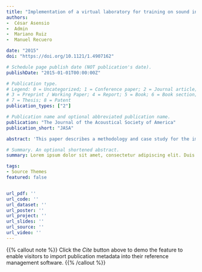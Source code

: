 ```yaml
---
title: "Implementation of a virtual laboratory for training on sound insulation testing and uncertainty calculations in acoustic tests"
authors:
-  César Asensio
-  Admin
-  Mariano Ruiz
-  Manuel Recuero

date: "2015"
doi: "https://doi.org/10.1121/1.4907162"

# Schedule page publish date (NOT publication's date).
publishDate: "2015-01-01T00:00:00Z"

# Publication type.
# Legend: 0 = Uncategorized; 1 = Conference paper; 2 = Journal article;
# 3 = Preprint / Working Paper; 4 = Report; 5 = Book; 6 = Book section;
# 7 = Thesis; 8 = Patent
publication_types: ["2"]

# Publication name and optional abbreviated publication name.
publication: "The Journal of the Acoustical Society of America"
publication_short: "JASA"

abstract: 'This paper describes a methodology and case study for the implementation of educational virtual laboratories for practice training on acoustic tests according to international standards. The objectives of this activity are (a) to help the students understand and apply the procedures described in the standards and (b) to familiarize the students with the uncertainty in measurement and its estimation in acoustics. The virtual laboratory will not focus on the handling and set-up of real acoustic equipment but rather on procedures and uncertainty. The case study focuses on the application of the virtual laboratory for facade sound insulation tests according to ISO 140-5:1998 (International Organization for Standardization, Geneva, Switzerland, 1998), and the paper describes the causal and stochastic models and the constraints applied in the virtual environment under consideration. With a simple user interface, the laboratory will provide measurement data that the students will have to process to report the insulation results that must converge with the “virtual true values” in the laboratory. The main advantage of the virtual laboratory is derived from the customization of factors in which the student will be instructed or examined (for instance, background noise correction, the detection of sporadic corrupted observations, and the effect of instrument precision).'

# Summary. An optional shortened abstract.
summary: Lorem ipsum dolor sit amet, consectetur adipiscing elit. Duis posuere tellus ac convallis placerat. Proin tincidunt magna sed ex sollicitudin condimentum.

tags:
- Source Themes
featured: false


url_pdf: ''
url_code: ''
url_dataset: ''
url_poster: ''
url_project: ''
url_slides: ''
url_source: ''
url_video: ''
---
```

{{% callout note %}}
Click the _Cite_ button above to demo the feature to enable visitors to import publication metadata into their reference management software.
{{% /callout %}}                           